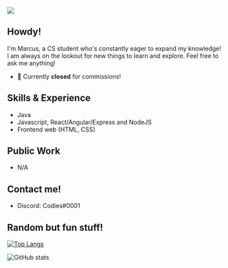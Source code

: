 ![](https://64.media.tumblr.com/acbddd598f3d7b2f31c030a03ce65327/c0bf62d52f6add7d-e9/s640x960/0f0e6e0c2d185689d4bfe2c2a610a75d345a6db1.gifv)


## Howdy!
I'm Marcus, a CS student who's constantly eager to expand my knowledge! I am always on the lookout for new things to learn and explore. Feel free to ask me anything!

- 💬 Currently **closed** for commissions! 

## Skills & Experience
- Java
- Javascript, React/Angular/Express and NodeJS
- Frontend web (HTML, CSS)

## Public Work
- N/A

## Contact me!
- Discord: Codies#0001

## Random but fun stuff!

[![Top Langs](https://github-readme-stats.vercel.app/api/top-langs/?username=tbfCodies)](https://github.com/anuraghazra/github-readme-stats)

![GitHub stats](https://github-readme-stats.vercel.app/api?username=tbfCodies&show_icons=true)  
